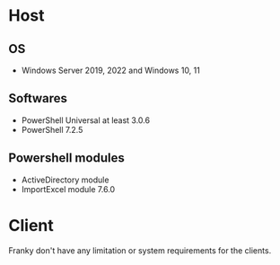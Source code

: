 # Host
## OS
* Windows Server 2019, 2022 and Windows 10, 11

## Softwares
* PowerShell Universal at least 3.0.6
* PowerShell 7.2.5

## Powershell modules
* ActiveDirectory module
* ImportExcel module 7.6.0

# Client
Franky don't have any limitation or system requirements for the clients.
